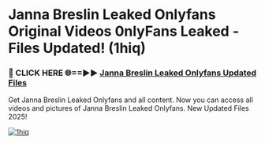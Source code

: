# Janna Breslin Leaked Onlyfans Original Videos 0nlyFans Leaked - Files Updated! (1hiq)

<h3>🔴 CLICK HERE 🌐==►► <a href="https://tinyurl.com/4seja8ks" rel="nofollow">Janna Breslin Leaked Onlyfans Updated Files</a></h3>

Get Janna Breslin Leaked Onlyfans and all content. Now you can access all videos and pictures of Janna Breslin Leaked Onlyfans. New Updated Files 2025!

[![1hiq](https://i.imgur.com/EWjZXRe.gif)](https://tinyurl.com/4seja8ks)
